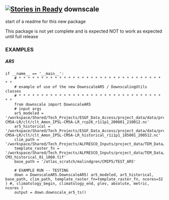 [![Stories in Ready](https://badge.waffle.io/ua-snap/downscale.svg?label=ready&title=Ready)](http://waffle.io/ua-snap/downscale)
downscale
---------

start of a readme for this new package

This package is not yet complete and is expected NOT to work as expected until full release

### EXAMPLES

##### AR5
	if __name__ == '__main__':
		# * * * * * * * * * * * * * * * * * * * * * * * * * * * * * * * * * *
		# example of use of the new DownscaleAR5 / DownscalingUtils classes
		# * * * * * * * * * * * * * * * * * * * * * * * * * * * * * * * * * *
		from downscale import DownscaleAR5
		# input args
		ar5_modeled = '/workspace/Shared/Tech_Projects/ESGF_Data_Access/project_data/data/prepped/clt_prepped/IPSL-CM5A-LR/clt/clt_Amon_IPSL-CM5A-LR_rcp26_r1i1p1_200601_210012.nc'
		ar5_historical = '/workspace/Shared/Tech_Projects/ESGF_Data_Access/project_data/data/prepped/clt_prepped/IPSL-CM5A-LR/clt/clt_Amon_IPSL-CM5A-LR_historical_r1i1p1_185001_200512.nc'
		clim_path = '/workspace/Shared/Tech_Projects/ALFRESCO_Inputs/project_data/TEM_Data/cru_october_final/cru_cl20/cld/akcan'
		template_raster_fn = '/workspace/Shared/Tech_Projects/ALFRESCO_Inputs/project_data/TEM_Data/templates/tas_mean_C_AR5_GFDL-CM3_historical_01_1860.tif'
		base_path = '/atlas_scratch/malindgren/CMIP5/TEST_AR5'

		# EXAMPLE RUN -- TESTING
		down = DownscaleAR5.DownscaleAR5( ar5_modeled, ar5_historical, base_path, clim_path, template_raster_fn=template_raster_fn, ncores=32 ) #, climatology_begin, climatology_end, plev, absolute, metric, ncores )
		output = down.downscale_ar5_ts()